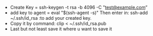 * Create Key = ssh-keygen -t rsa -b 4096 -C "test@example.com”
* add key to agent = eval "$(ssh-agent -s)" Then enter in: ssh-add ~/.ssh/id_rsa :to add your created key.
* Copy it by command: clip < ~/.ssh/id_rsa.pub
* Last but not least save it where u want to save it
